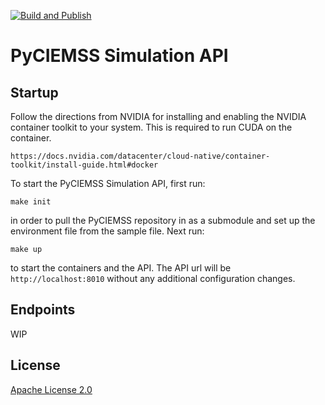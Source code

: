 [![Build and Publish](https://github.com/DARPA-ASKEM/service-template/actions/workflows/publish.yaml/badge.svg?event=push)](https://github.com/DARPA-ASKEM/service-template/actions/workflows/publish.yaml)

# PyCIEMSS Simulation API

## Startup

Follow the directions from NVIDIA for installing and enabling the NVIDIA container toolkit to your system. This is required to run CUDA on the container.

`https://docs.nvidia.com/datacenter/cloud-native/container-toolkit/install-guide.html#docker`

To start the PyCIEMSS Simulation API, first run: 

`make init`

in order to pull the PyCIEMSS repository in as a submodule and set up the environment file from the sample file. Next run:

`make up`

to start the containers and the API. The API url will be `http://localhost:8010` without any additional configuration changes.

## Endpoints

WIP


## License

[Apache License 2.0](LICENSE)

